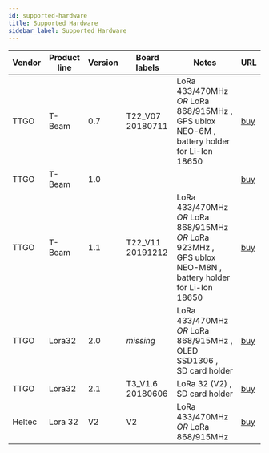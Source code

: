 ```yaml
---
id: supported-hardware
title: Supported Hardware
sidebar_label: Supported Hardware
---
```


| Vendor | Product line | Version | Board labels     | Notes                                                                                                                 | URL                                                       |
| ------ | ------------ | ------- | ---------------- | --------------------------------------------------------------------------------------------------------------------- | --------------------------------------------------------- |
| TTGO   | T-Beam       | 0.7     | T22_V07 20180711 | LoRa 433/470MHz _OR_ LoRa 868/915MHz , <br/>GPS ublox NEO-6M , <br/>battery holder for Li-Ion 18650                   | [buy](https://www.aliexpress.com/item/4000574335430.html) |
| TTGO   | T-Beam       | 1.0     |                  |                                                                                                                       | [buy](https://www.aliexpress.com/item/4001178678568.html) |
| TTGO   | T-Beam       | 1.1     | T22_V11 20191212 | LoRa 433/470MHz _OR_ LoRa 868/915MHz _OR_ LoRa 923MHz , <br/>GPS ublox NEO-M8N , <br/>battery holder for Li-Ion 18650 | [buy](https://www.aliexpress.com/item/4001178678568.html) |
| TTGO   | Lora32       | 2.0     | _missing_        | LoRa 433/470MHz _OR_ LoRa 868/915MHz , <br/>OLED SSD1306 , <br/>SD card holder                                        | [buy](https://www.aliexpress.com/item/4000211331316.html) |
| TTGO   | Lora32       | 2.1     | T3_V1.6 20180606 | LoRa 32 (V2) , <br/>SD card holder                                                                                    | [buy](https://www.aliexpress.com/item/4000119208093.html) |
| Heltec | Lora 32      | V2      | V2               | LoRa 433/470MHz _OR_ LoRa 868/915MHz                                                                                  | [buy](https://heltec.org/project/wifi-lora-32/)           |
